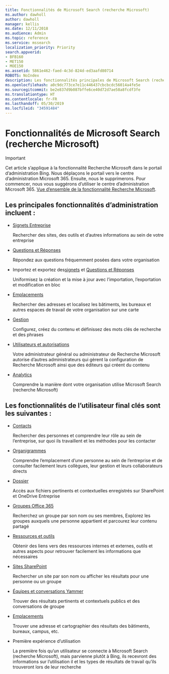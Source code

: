 ```yaml
---
title: Fonctionnalités de Microsoft Search (recherche Microsoft)
ms.author: dawholl
author: dawholl
manager: kellis
ms.date: 12/11/2018
ms.audience: Admin
ms.topic: reference
ms.service: mssearch
localization_priority: Priority
search.appverid:
- BFB160
- MET150
- MOE150
ms.assetid: 5861e462-faed-4c3d-824d-ed3aafd80714
ROBOTS: NoIndex
description: Les fonctionnalités principales de Microsoft Search (recherche Microsoft) pour les administrateurs et les utilisateurs finaux incluent des signets, Questions et Réponses, des informations et des analyses de données et de gestion
ms.openlocfilehash: a0c9dc773ce7e11c446437cbcbcdc56014a4fe5e
ms.sourcegitcommit: be2e837d9b087bffe6ce40d72d7ae58a8fcdf3fe
ms.translationtype: HT
ms.contentlocale: fr-FR
ms.lasthandoff: 05/30/2019
ms.locfileid: "34591484"
---
```

# <a name="features-of-microsoft-search"></a>Fonctionnalités de Microsoft Search (recherche Microsoft)

> [!IMPORTANT]
> Cet article s’applique à la fonctionnalité Recherche Microsoft dans le portail d’administration Bing. Nous déplaçons le portail vers le centre d’administration Microsoft 365. Ensuite, nous le supprimerons. Pour commencer, nous vous suggérons d’utiliser le centre d’administration Microsoft 365. [Vue d’ensemble de la fonctionnalité Recherche Microsoft](overview-microsoft-search.md).

## <a name="key-admin-features-include"></a>Les principales fonctionnalités d’administration incluent :

- [Signets Entreprise](create-and-manage-bookmarks.md)
    
    Rechercher des sites, des outils et d’autres informations au sein de votre entreprise
    
- [Questions et Réponses](create-and-manage-qas.md)
    
    Répondez aux questions fréquemment posées dans votre organisation
    
- Importez et exportez des[signets](bulk-create-bookmarks.md) et [Questions et Réponses](bulk-create-qas.md)
    
    Uniformisez la création et la mise à jour avec l’importation, l’exportation et modification en bloc

- [Emplacements](locations.md)
    
    Rechercher des adresses et localisez les bâtiments, les bureaux et autres espaces de travail de votre organisation sur une carte
    
- [Gestion](set-up-microsoft-search.md)
    
    Configurez, créez du contenu et définissez des mots clés de recherche et des phrases
    
- [Utilisateurs et autorisations](add-users.md)
    
    Votre administrateur général ou administrateur de Recherche Microsoft autorise d’autres administrateurs qui gèrent la configuration de Recherche Microsoft ainsi que des éditeurs qui créent du contenu
    
- [Analytics](get-insights.md) 
    
    Comprendre la manière dont votre organisation utilise Microsoft Search (recherche Microsoft) 
    
## <a name="key-end-user-features-include"></a>Les fonctionnalités de l’utilisateur final clés sont les suivantes :

- [Contacts](use/find-people-and-groups.md)
    
    Rechercher des personnes et comprendre leur rôle au sein de l’entreprise, sur quoi ils travaillent et les méthodes pour les contacter
    
- [Organigrammes](use/find-people-and-groups.md)
    
    Comprendre l’emplacement d’une personne au sein de l’entreprise et de consulter facilement leurs collègues, leur gestion et leurs collaborateurs directs
    
- [Dossier](use/find-files.md)
    
    Accès aux fichiers pertinents et contextuelles enregistrés sur SharePoint et OneDrive Entreprise
    
- [Groupes Office 365](use/find-people-and-groups.md)
    
    Recherchez un groupe par son nom ou ses membres, Explorez les groupes auxquels une personne appartient et parcourez leur contenu partagé
    
- [Ressources et outils](use/find-resources-tools-and-more.md)
    
    Obtenir des liens vers des ressources internes et externes, outils et autres aspects pour retrouver facilement les informations que nécessaires
    
- [Sites SharePoint](use/find-sharepoint-sites.md)
    
    Rechercher un site par son nom ou afficher les résultats pour une personne ou un groupe
    
- [Équipes et conversations Yammer](use/find-conversations.md)
    
    Trouver des résultats pertinents et contextuels publics et des conversations de groupe

- [Emplacements](use/find-locations.md)
    
    Trouver une adresse et cartographier des résultats des bâtiments, bureaux, campus, etc.
    
- Première expérience d’utilisation
    
    La première fois qu’un utilisateur se connecte à Microsoft Search (recherche Microsoft), mais parvienne plutôt à Bing, ils recevront des informations sur l’utilisation il et les types de résultats de travail qu’ils trouveront lors de leur recherche